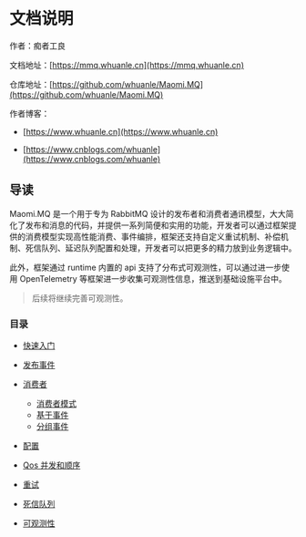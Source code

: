 # 文档说明

作者：痴者工良

文档地址：[https://mmq.whuanle.cn](https://mmq.whuanle.cn)

仓库地址：[https://github.com/whuanle/Maomi.MQ](https://github.com/whuanle/Maomi.MQ)

作者博客：

* [https://www.whuanle.cn](https://www.whuanle.cn)

* [https://www.cnblogs.com/whuanle](https://www.cnblogs.com/whuanle)



## 导读

Maomi.MQ 是一个用于专为 RabbitMQ 设计的发布者和消费者通讯模型，大大简化了发布和消息的代码，并提供一系列简便和实用的功能，开发者可以通过框架提供的消费模型实现高性能消费、事件编排，框架还支持自定义重试机制、补偿机制、死信队列、延迟队列配置和处理，开发者可以把更多的精力放到业务逻辑中。

此外，框架通过 runtime 内置的 api 支持了分布式可观测性，可以通过进一步使用 OpenTelemetry 等框架进一步收集可观测性信息，推送到基础设施平台中。

> 后续将继续完善可观测性。



### 目录

* [快速入门](1.start.md) 

* [发布事件](2.publisher.md)
* [消费者](2.0.consumer.md)
  * [消费者模式](2.1.consumer.md)
  * [基于事件](2.2.eventbus.md)
  * [分组事件](2.3.event_group.md)
* [配置](3.configuration.md)
* [Qos 并发和顺序](4.qos.md)
* [重试](5.retry.md)
* [死信队列](6.dead_queue.md)
* [可观测性](7.opentelemtry.md)